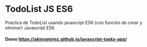 
# TodoList JS ES6
Practica de TodoList usando javascript ES6 (con función de crear y eliminar)  Javascript ES6

#### Demo https://akinramirez.github.io/javascript-tasks-app/

